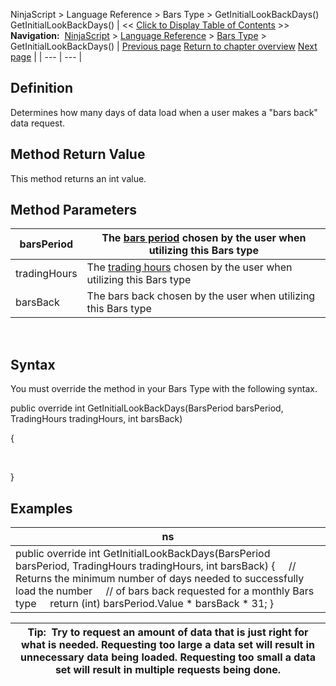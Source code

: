 ﻿
NinjaScript \> Language Reference \> Bars Type \> GetInitialLookBackDays()
GetInitialLookBackDays()
| \<\< [Click to Display Table of Contents](getinitiallookbackdays.md) \>\> **Navigation:**     [NinjaScript](ninjascript-1.md) \> [Language Reference](language_reference_wip-1.md) \> [Bars Type](bars_type-1.md) \> GetInitialLookBackDays() | [Previous page](defaultchartstyle-1.md) [Return to chapter overview](bars_type-1.md) [Next page](getpercentcomplete-1.md) |
| --- | --- |
## Definition
Determines how many days of data load when a user makes a "bars back" data request.
 
## Method Return Value
This method returns an int value.
## 
## Method Parameters
| barsPeriod | The [bars period](barsperiod-1.md) chosen by the user when utilizing this Bars type |
| --- | --- |
| tradingHours | The [trading hours](tradinghours-1.md) chosen by the user when utilizing this Bars type |
| barsBack | The bars back chosen by the user when utilizing this Bars type |
 
## Syntax
You must override the method in your Bars Type with the following syntax.
   

public override int GetInitialLookBackDays(BarsPeriod barsPeriod, TradingHours tradingHours, int barsBack)   

{  

   

}
 
## 
## Examples
| ns |
| --- |
| public override int GetInitialLookBackDays(BarsPeriod barsPeriod, TradingHours tradingHours, int barsBack) {      // Returns the minimum number of days needed to successfully load the number      // of bars back requested for a monthly Bars type      return (int) barsPeriod.Value \* barsBack \* 31; } |

| Tip:  Try to request an amount of data that is just right for what is needed. Requesting too large a data set will result in unnecessary data being loaded. Requesting too small a data set will result in multiple requests being done. |
| --- |

